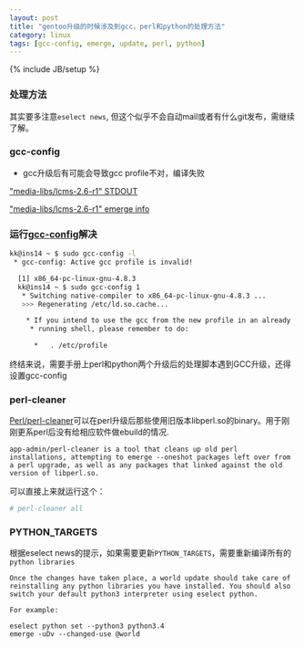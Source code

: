 ```yaml
---
layout: post
title: "gentoo升级的时候涉及到gcc，perl和python的处理方法"
category: linux
tags: [gcc-config, emerge, update, perl, python]
---
```

{% include JB/setup %}

### 处理方法

其实要多注意`eselect news`, 但这个似乎不会自动mail或者有什么git发布，需继续了解。

### gcc-config

* gcc升级后有可能会导致gcc profile不对，编译失败

["media-libs/lcms-2.6-r1" STDOUT](https://bpaste.net/show/7ef0633bcf7f)

["media-libs/lcms-2.6-r1" emerge info](https://bpaste.net/show/1d6aed089d24)

### 运行[gcc-config](http://wiki.gentoo.org/wiki/Upgrading_GCC)解决

```bash
kk@ins14 ~ $ sudo gcc-config -l
 * gcc-config: Active gcc profile is invalid!

  [1] x86_64-pc-linux-gnu-4.8.3
  kk@ins14 ~ $ sudo gcc-config 1
   * Switching native-compiler to x86_64-pc-linux-gnu-4.8.3 ...
   >>> Regenerating /etc/ld.so.cache...                                                                                 [ ok ]

    * If you intend to use the gcc from the new profile in an already
     * running shell, please remember to do:

      *   . /etc/profile
```

终结来说，需要手册上perl和python两个升级后的处理脚本遇到GCC升级，还得设置gcc-config

### perl-cleaner

[Perl/perl-cleaner](http://wiki.gentoo.org/wiki/Project:Perl/perl-cleaner)可以在perl升级后那些使用旧版本libperl.so的binary。用于刚刚更系perl后没有给相应软件做ebuild的情况.

```
app-admin/perl-cleaner is a tool that cleans up old perl installations, attempting to emerge --oneshot packages left over from a perl upgrade, as well as any packages that linked against the old version of libperl.so.
```

可以直接上来就运行这个：

```bash
# perl-cleaner all
```

### PYTHON_TARGETS

根据eselect news的提示，如果需要更新`PYTHON_TARGETS`，需要重新编译所有的`python libraries`

```
Once the changes have taken place, a world update should take care of
reinstalling any python libraries you have installed. You should also
switch your default python3 interpreter using eselect python.

For example:

eselect python set --python3 python3.4
emerge -uDv --changed-use @world
```
